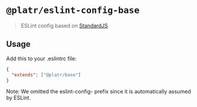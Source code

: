 # `@platr/eslint-config-base`

> ESLint config based on [StandardJS](https://standardjs.com/)

## Usage

Add this to your .eslintrc file:

```json
{
  "extends": ["@platr/base"]
}
```

Note: We omitted the eslint-config- prefix since it is automatically assumed by ESLint.
